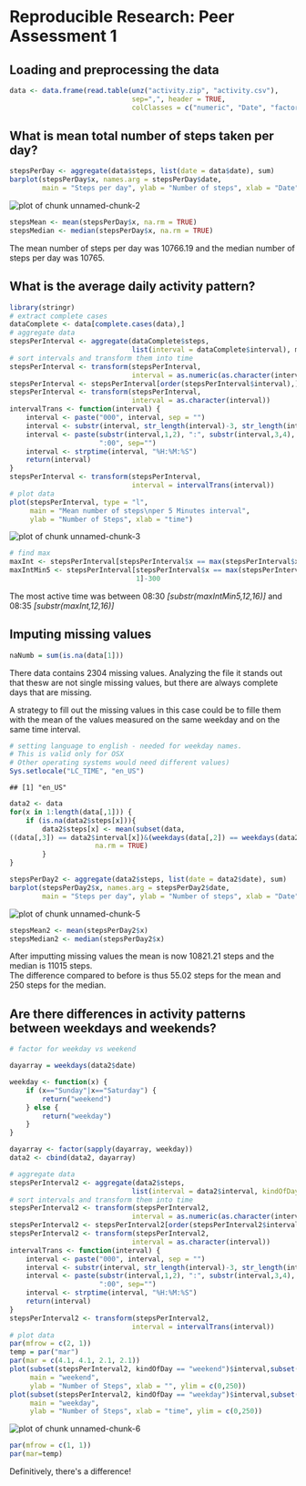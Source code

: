 # Reproducible Research: Peer Assessment 1


## Loading and preprocessing the data



```r
data <- data.frame(read.table(unz("activity.zip", "activity.csv"), 
                              sep=",", header = TRUE, 
                              colClasses = c("numeric", "Date", "factor")))
```

## What is mean total number of steps taken per day?


```r
stepsPerDay <- aggregate(data$steps, list(date = data$date), sum)
barplot(stepsPerDay$x, names.arg = stepsPerDay$date, 
        main = "Steps per day", ylab = "Number of steps", xlab = "Date")
```

![plot of chunk unnamed-chunk-2](figure/unnamed-chunk-2.png) 

```r
stepsMean <- mean(stepsPerDay$x, na.rm = TRUE)
stepsMedian <- median(stepsPerDay$x, na.rm = TRUE)
```

The mean number of steps per day was 10766.19 and the median number of 
steps per day was 10765.

## What is the average daily activity pattern?


```r
library(stringr)
# extract complete cases
dataComplete <- data[complete.cases(data),]
# aggregate data
stepsPerInterval <- aggregate(dataComplete$steps, 
                              list(interval = dataComplete$interval), mean)
# sort intervals and transform them into time 
stepsPerInterval <- transform(stepsPerInterval, 
                              interval = as.numeric(as.character(interval)))
stepsPerInterval <- stepsPerInterval[order(stepsPerInterval$interval),]
stepsPerInterval <- transform(stepsPerInterval, 
                              interval = as.character(interval))
intervalTrans <- function(interval) {
    interval <- paste("000", interval, sep = "")
    interval <- substr(interval, str_length(interval)-3, str_length(interval))
    interval <- paste(substr(interval,1,2), ":", substr(interval,3,4),
                      ":00", sep="")
    interval <- strptime(interval, "%H:%M:%S")
    return(interval)
}
stepsPerInterval <- transform(stepsPerInterval, 
                              interval = intervalTrans(interval))
# plot data
plot(stepsPerInterval, type = "l", 
     main = "Mean number of steps\nper 5 Minutes interval", 
     ylab = "Number of Steps", xlab = "time")
```

![plot of chunk unnamed-chunk-3](figure/unnamed-chunk-3.png) 

```r
# find max
maxInt <- stepsPerInterval[stepsPerInterval$x == max(stepsPerInterval$x),1]
maxIntMin5 <- stepsPerInterval[stepsPerInterval$x == max(stepsPerInterval$x),
                               1]-300
```

The most active time was between 08:30 
*[substr(maxIntMin5,12,16)]* and 08:35 *[substr(maxInt,12,16)]*

## Imputing missing values


```r
naNumb = sum(is.na(data[1]))
```

There data contains 2304 missing values. Analyzing the file it stands out
that thesw are not single missing values, but there are always complete days 
that are missing.  

A strategy to fill out the missing values in this case could be to fille them 
with the mean of the values measured on the same weekday and on the same 
time interval.



```r
# setting language to english - needed for weekday names. 
# This is valid only for OSX
# Other operating systems would need different values)
Sys.setlocale("LC_TIME", "en_US")
```

```
## [1] "en_US"
```

```r
data2 <- data
for(x in 1:length(data[,1])) {
    if (is.na(data2$steps[x])){
        data2$steps[x] <- mean(subset(data,
((data[,3]) == data2$interval[x])&(weekdays(data[,2]) == weekdays(data2$date[x])))[,1],
                     na.rm = TRUE)
        } 
}

stepsPerDay2 <- aggregate(data2$steps, list(date = data2$date), sum)
barplot(stepsPerDay2$x, names.arg = stepsPerDay2$date, 
        main = "Steps per day", ylab = "Number of steps", xlab = "Date")
```

![plot of chunk unnamed-chunk-5](figure/unnamed-chunk-5.png) 

```r
stepsMean2 <- mean(stepsPerDay2$x)
stepsMedian2 <- median(stepsPerDay2$x)
```

After imputting missing values the mean is now 10821.21 
steps and the median is 11015 steps.  
The difference compared to before is thus 
55.02 steps for the mean and 
250 steps for the median.

## Are there differences in activity patterns between weekdays and weekends?


```r
# factor for weekday vs weekend

dayarray = weekdays(data2$date)

weekday <- function(x) {
    if (x=="Sunday"|x=="Saturday") {
        return("weekend")
    } else {
        return("weekday")
    }
}

dayarray <- factor(sapply(dayarray, weekday))
data2 <- cbind(data2, dayarray)

# aggregate data
stepsPerInterval2 <- aggregate(data2$steps, 
                              list(interval = data2$interval, kindOfDay = data2$dayarray), mean)
# sort intervals and transform them into time 
stepsPerInterval2 <- transform(stepsPerInterval2, 
                              interval = as.numeric(as.character(interval)))
stepsPerInterval2 <- stepsPerInterval2[order(stepsPerInterval2$interval),]
stepsPerInterval2 <- transform(stepsPerInterval2, 
                              interval = as.character(interval))
intervalTrans <- function(interval) {
    interval <- paste("000", interval, sep = "")
    interval <- substr(interval, str_length(interval)-3, str_length(interval))
    interval <- paste(substr(interval,1,2), ":", substr(interval,3,4),
                      ":00", sep="")
    interval <- strptime(interval, "%H:%M:%S")
    return(interval)
}
stepsPerInterval2 <- transform(stepsPerInterval2, 
                              interval = intervalTrans(interval))
# plot data
par(mfrow = c(2, 1))
temp = par("mar")
par(mar = c(4.1, 4.1, 2.1, 2.1))
plot(subset(stepsPerInterval2, kindOfDay == "weekend")$interval,subset(stepsPerInterval2, kindOfDay == "weekend")$x, type = "l", 
     main = "weekend", 
     ylab = "Number of Steps", xlab = "", ylim = c(0,250))
plot(subset(stepsPerInterval2, kindOfDay == "weekday")$interval,subset(stepsPerInterval2, kindOfDay == "weekday")$x, type = "l", 
     main = "weekday", 
     ylab = "Number of Steps", xlab = "time", ylim = c(0,250))
```

![plot of chunk unnamed-chunk-6](figure/unnamed-chunk-6.png) 

```r
par(mfrow = c(1, 1))
par(mar=temp)
```

Definitively, there's a difference!
